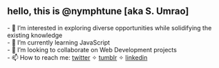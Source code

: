<h2><b> hello, this is @nymphtune [aka S. Umrao] </b> </h2>
- 👀 I’m interested in exploring diverse opportunities while solidifying the existing knowledge <br>
- 🌱 I’m currently learning JavaScript <br>
- 💞️ I’m looking to collaborate on Web Development projects<br>
- 📫 How to reach me: <a href="#">twitter</a> &#10023; <a href="#">tumblr</a> &#10023; <a href="#">linkedin</a><br>

<!---
nymphtune/nymphtune is a ✨ special ✨ repository because its `README.md` (this file) appears on your GitHub profile.
You can click the Preview link to take a look at your changes.
--->
